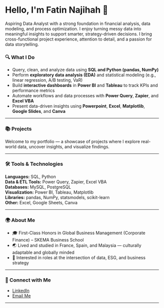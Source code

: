 # Hello, I'm Fatin Najihah 👋

Aspiring Data Analyst with a strong foundation in financial analysis, data modeling, and process optimization. I enjoy turning messy data into meaningful insights to support smarter, strategy-driven decisions. I bring cross-functional project experience, attention to detail, and a passion for data storytelling.

### 🔍 What I Do
- Query, clean, and analyze data using **SQL and Python (pandas, NumPy)**  
- Perform **exploratory data analysis (EDA)** and statistical modeling (e.g., linear regression, A/B testing, VaR)  
- Build **interactive dashboards** in **Power BI** and **Tableau** to track KPIs and performance metrics  
- Automate workflows and data processes with **Power Query**, **Zapier**, and **Excel VBA**  
- Present data-driven insights using **Powerpoint**, **Excel**, **Matplotlib**, **Google Slides**, and **Canva**

---

### 📚 Projects
Welcome to my portfolio — a showcase of projects where I explore real-world data, uncover insights, and visualize findings.


---

### 🛠️ Tools & Technologies

**Languages:** SQL, Python  
**Data & ETL Tools:** Power Query, Zapier, Excel VBA  
**Databases:** MySQL, PostgreSQL  
**Visualization:** Power BI, Tableau, Matplotlib  
**Libraries:** pandas, NumPy, statsmodels, scikit-learn  
**Other:** Excel, Google Sheets, Canva

---

### 🌍 About Me
- 🎓 First-Class Honors in Global Business Management (Corporate Finance) – SKEMA Business School  
- 🌏 Lived and studied in France, Spain, and Malaysia — culturally adaptable and globally minded  
- 🧠 Interested in roles at the intersection of data, ESG, and business strategy

---

### 👋 Connect with Me
- [LinkedIn](https://www.linkedin.com/in/fatin-najihah-zainal/)  
- [Email Me](mailto:fatin.najihahzainal@gmail.com)

---

<!--
**FNajihah/FNajihah** is a ✨ _special_ ✨ repository because its `README.md` (this file) appears on your GitHub profile.

Here are some ideas to get you started:

- 🔭 I’m currently working on ...
- 🌱 I’m currently learning ...
- 👯 I’m looking to collaborate on ...
- 🤔 I’m looking for help with ...
- 💬 Ask me about ...
- 📫 How to reach me: ...
- 😄 Pronouns: ...
- ⚡ Fun fact: ...
-->
